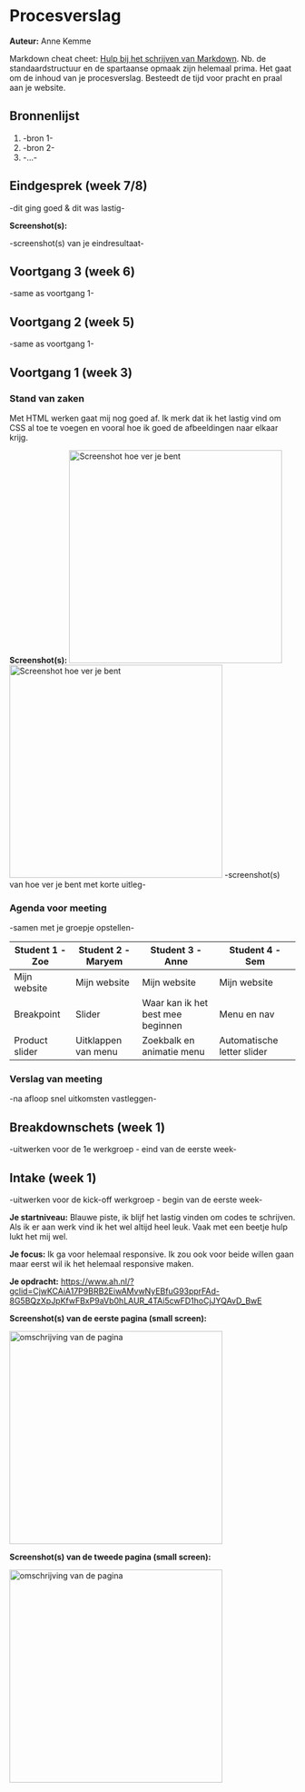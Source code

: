 # Procesverslag
**Auteur:** Anne Kemme

Markdown cheat cheet: [Hulp bij het schrijven van Markdown](https://github.com/adam-p/markdown-here/wiki/Markdown-Cheatsheet). Nb. de standaardstructuur en de spartaanse opmaak zijn helemaal prima. Het gaat om de inhoud van je procesverslag. Besteedt de tijd voor pracht en praal aan je website.



## Bronnenlijst
1. -bron 1-
2. -bron 2-
3. -...-



## Eindgesprek (week 7/8)

-dit ging goed & dit was lastig-

**Screenshot(s):**

-screenshot(s) van je eindresultaat-



## Voortgang 3 (week 6)

-same as voortgang 1-



## Voortgang 2 (week 5)

-same as voortgang 1-



## Voortgang 1 (week 3)

### Stand van zaken

Met HTML werken gaat mij nog goed af. Ik merk dat ik het lastig vind om CSS al toe te voegen en vooral hoe ik goed de afbeeldingen naar elkaar krijg. 

**Screenshot(s):**
<img src="images/screenshot1.png" width="375px" alt="Screenshot hoe ver je bent">
<img src="images/screenshot.png" width="375px" alt="Screenshot hoe ver je bent">
-screenshot(s) van hoe ver je bent met korte uitleg-

### Agenda voor meeting

-samen met je groepje opstellen-

| Student 1 - Zoe | Student 2 - Maryem | Student 3 - Anne | Student 4 - Sem |
| ---            | ---                | ---          | ---              |
| Mijn website  | Mijn website  | Mijn website  | Mijn website  |
| Breakpoint | Slider | Waar kan ik het best mee beginnen | Menu en nav |
| Product slider | Uitklappen van menu | Zoekbalk en animatie menu  | Automatische letter slider

### Verslag van meeting

-na afloop snel uitkomsten vastleggen-



## Breakdownschets (week 1)

-uitwerken voor de 1e werkgroep - eind van de eerste week-



## Intake (week 1)
-uitwerken voor de kick-off werkgroep - begin van de eerste week-

**Je startniveau:** Blauwe piste, ik blijf het lastig vinden om codes te schrijven. Als ik er aan werk vind ik het wel altijd heel leuk. Vaak met een beetje hulp lukt het mij wel. 

**Je focus:** Ik ga voor helemaal responsive. Ik zou ook voor beide willen gaan maar eerst wil ik het helemaal responsive maken. 

**Je opdracht:** https://www.ah.nl/?gclid=CjwKCAiA17P9BRB2EiwAMvwNyEBfuG93pprFAd-8G5BQzXpJpKfwFBxP9aVb0hLAUR_4TAi5cwFD1hoCjJYQAvD_BwE

**Screenshot(s) van de eerste pagina (small screen):**

<img src="images/albertheijn.PNG" width="375px" alt="omschrijving van de pagina">

**Screenshot(s) van de tweede pagina (small screen):**

<img src="images/albertheijn1.PNG" width="375px" alt="omschrijving van de pagina">
